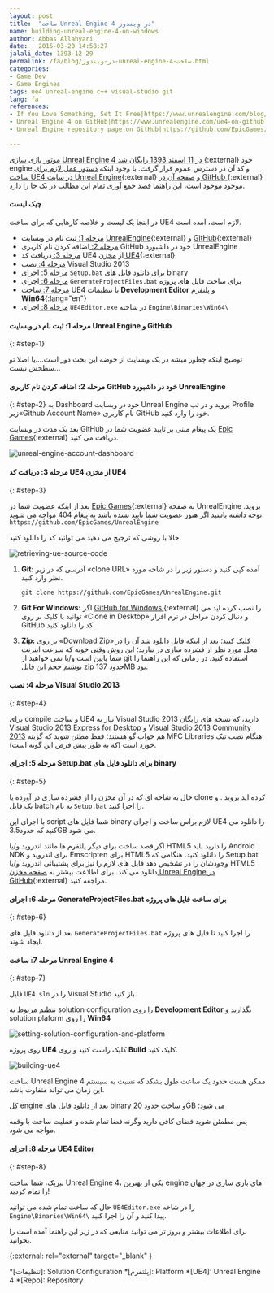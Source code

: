 ```yaml
---
layout: post
title:  "ساخت Unreal Engine 4 در ویندوز"
name: building-unreal-engine-4-on-windows
author: Abbas Allahyari
date:   2015-03-20 14:58:27
jalali_date: 1393-12-29
permalink: /fa/blog/در-ویندوز-unreal-engine-4-ساخت.html
categories:
- Game Dev
- Game Engines
tags: ue4 unreal-engine c++ visual-studio git
lang: fa
references:
- If You Love Something, Set It Free|https://www.unrealengine.com/blog/ue4-is-free
- Unreal Engine 4 on GitHub|https://www.unrealengine.com/ue4-on-github
- Unreal Engine repository page on GitHub|https://github.com/EpicGames/UnrealEngine

---
```


[موتور بازی سازی Unreal Engine 4 در 11 اسفند 1393 رایگان شد ][ue4-is-free]{:external}
 خود engine و کد آن در دسترس عموم قرار گرفت.
با وجود اینکه [دستور عمل لازم برای ساخت UE4 در سایت Unreal Engine][ue4-on-github]{:external}  و [صفحه آن در GitHub ][ue4-github-repo]{:external} موجود موجود است، این راهنما قصد جمع آوری تمام این مطالب در یک جا را دارد.

#### چیک لیست ####


در اینجا یک لیست و خلاصه کارهایی که برای ساخت UE4 لازم است، آمده است.

* [مرحله 1: ](#step-1) ثبت نام در وبسایت [UnrealEngine]{:external}  و [GitHub]{:external}
* [مرحله 2: ](#step-2) اضافه کردن نام کاربری GitHub خود در داشبورد UnrealEngine
* [مرحله 3: ](#step-3) دریافت کد UE4 از [مخزن UE4][ue4-github-repo]{:external}
* [مرحله 4: ](#step-4) نصب Visual Studio 2013
* [مرحله 5: ](#step-5) اجرای `Setup.bat` برای دانلود فایل های binary
* [مرحله 6: ](#step-6) اجرای `GenerateProjectFiles.bat` برای ساخت فایل های پروژه
* [مرحله 7: ](#step-7) ساخت UE4 با تنظیمات **Development Editor**  و پلتفرم **Win64**{:lang="en"}
* [مرحله 8: ](#step-8) اجرای `UE4Editor.exe` در شاخته `Engine\Binaries\Win64\`

#### مرحله 1: ثبت نام در وبسایت Unreal Engine و GitHub ####
{: #step-1}

توضیح اینکه چطور میشه در یک وبسایت از حوضه این بحث دور است....یا اصلا تو سطحش نیست...

#### مرحله 2: اضافه کردن نام کاربری GitHub خود در داشبورد UnrealEngine ####
{: #step-2}
به Dashboard خود در وبسایت Unreal Engine بروید و در تب Profile زیر«Github Account Name» نام کاربری GitHub خود را وارد کنید.

بعد یک مدت در وبسایت GitHub یک پیغام مبنی بر تایید عضویت شما در [Epic Games][EpicGamesOrg]{:external} دریافت می کنید.

![unreal-engine-account-dashboard]

#### مرحله 3: دریافت کد UE4 از مخزن UE4 ####
{: #step-3}

بعد از اینکه عضویت شما در [Epic Games][EpicGamesOrg]{:external} به صفحه UnrealEngine بروید. توجه داشته باشید اگر هنوز عضویت شما تایید نشده باشد به پیغام 404 مواجه می شوید.
`https://github.com/EpicGames/UnrealEngine`

حالا با روشی که ترجیج می دهید می توانید کد را دانلود کنید.

![retrieving-ue-source-code]

1. **Git:** آدرسی که در زیر «clone URL» آمده کپی کنید و دستور زیر را در شاخه مورد نظر وارد کنید.

    `git clone https://github.com/EpicGames/UnrealEngine.git`

2. **Git For Windows:** اگر [GitHub for Windows ][GitHubForWindows]{:external} را نصب کرده اید می توانید با کلیک بر روی «Clone in Desktop» و دنبال کردن مراحل در  نرم افزار GitHub کد را دانلود کنید.

3. **Zip:** بر روی «Download Zip» کلیک کنید؛
بعد از اینکه فایل دانلود شد آن را در محل مورد نظر از فشرده سازی در بیارید؛
این روش وقتی خوبه که سرعت اینرنت شما پایین است و/یا نمی خواهید از git استفاده کنید. در زمانی که این راهنما را نوشتم حجم این فایل zip حدود 137MB  بود.

#### مرحله 4: نصب Visual Studio 2013 ####
{: #step-4}

برای compile و ساخت UE4 نیاز به Visual Studio 2013 دارید، که نسخه های رایگان
 [Visual Studio 2013 Express for Desktop][VSED2013] و [Visual Studio 2013 Community 2013][VSC2013] هم جواب گو هستند؛
 فقط مطئن شوید که گزینه MFC Libraries هنگام نصب تیک خورد است (که به طور پیش فرض این گونه است).

#### مرحله 5: اجرای Setup.bat برای دانلود فایل های binary ####
{: #step-5}

حال به شاخه ای که در آن مخزن را از فشرده سازی در آورده یا clone کرده اید بروید . و یک فایل batch به نام `Setup.bat` را اجرا کنید.

با اجرای این script شما فایل های binary لازم براس ساخت و اجرای UE4 را دانلود می کنید که حدود3.5GB  می شود.

اگر قصد ساخت برای دیگر پلتفرم ها مانند اندروید و/یا HTML5 را دارید باید Android NDK برای اندروید و Emscripten برای HTML5 را دانلود کنید.
هنگامی که Setup.bat وجودشان را در تشخیص دهد فایل های لازم را نیز برای پشتیبانی اندروید و/یا HTML5 دانلود می کند.
برای اطلاعت بیشتر به [صفحه مخزن Unreal Engine در GitHub][ue4-github-repo]{:external} مراجعه کنید.


#### مرحله 6: اجرای GenerateProjectFiles.bat  برای ساخت فایل های پروژه  ####
{: #step-6}

بعد از دانلود فایل های `GenerateProjectFiles.bat` را اجرا کنید تا فایل های پروژه ایجاد شوند.


#### مرحله 7: ساخت Unreal Engine 4 ####
{: #step-7}

فایل `UE4.sln` را در Visual Studio باز کنید.

تنظیم مربوط به  solution configuration را روی  **Development Editor** بگذارید و  solution plaform را روی  **Win64**

![setting-solution-configuration-and-platform]

روی پروژه **UE4** کلیک راست کنید و روی **Build** کلیک کنید.

![building-ue4]

ساخت Unreal Engine 4 ممکن هست حدود یک ساعت طول بشکد که نسبت به سیستم این زمان می تواند متفاوت باشد.

کل engine بعد از دانلود فایل های binary و ساخت حدود 20GB می شود؛

پس مطمئن شوید فضای کافی دارید وگرنه فضا تمام شده و عملیت ساخت با وقفه مواجه می شود.

#### مرحله 8: اجرای UE4 Editor ####
{: #step-8}

تبریک، شما ساخت Unreal Engine 4، یکی از بهترین engine های بازی سازی در جهان را تمام کردید!

حال که ساخت تمام شده می توانید `UE4Editor.exe` را در شاخه `Engine\Binaries\Win64\` پیدا کنید و آن را اجرا کنید.

برای اطلاعات بیشتر و بروز تر می توانید منابعی که در زیر این راهنما آمده است را بخوانید.

{:external: rel="external" target="_blank" }

[UnrealEngine]: https://www.unrealengine.com "UnrealEngine"
[GitHub]: https://www.github.com "GitHub"
[ue4-is-free]: https://www.unrealengine.com/blog/ue4-is-free "If You Love Something, Set It Free"
[ue4-on-github]: https://www.unrealengine.com/ue4-on-github "Unreal Engine 4 on GitHub"
[ue4-github-repo]: https://github.com/EpicGames/UnrealEngine "Unreal Engine 4 repository on GitHub"
[GitHubForWindows]: https://windows.github.com/ "GitHub for Windows"
[VSC2013]: https://www.visualstudio.com/products/visual-studio-community-vs "Visual Studio Community 2013"
[VSED2013]: https://www.visualstudio.com/en-us/products/visual-studio-express-vs.aspx "Visual Studio Express 2013 for Desktop"

[EpicGamesOrg]: https://github.com/EpicGames "Epic Games Organization"


[unreal-engine-account-dashboard]: http://res.cloudinary.com/hybrid-syntax/image/upload/v1426688828/hybridsyntax.com/building-unreal-engine-4-on-windows-01.jpg "Unreal Engine account dashboard"
[retrieving-ue-source-code]: http://res.cloudinary.com/hybrid-syntax/image/upload/v1426688829/hybridsyntax.com/building-unreal-engine-4-on-windows-02.jpg "Downloading UE4 source code"
[setting-solution-configuration-and-platform]: http://res.cloudinary.com/hybrid-syntax/image/upload/v1426688830/hybridsyntax.com/building-unreal-engine-4-on-windows-03.jpg "Setting solution configuration and platform"
[building-ue4]: http://res.cloudinary.com/hybrid-syntax/image/upload/v1426688835/hybridsyntax.com/building-unreal-engine-4-on-windows-04.jpg "Building Unreal Engine 4"

*[تنظیمات]: Solution Configuration
*[پلتفرم]: Platform
*[UE4]: Unreal Engine 4
*[Repo]: Repository
